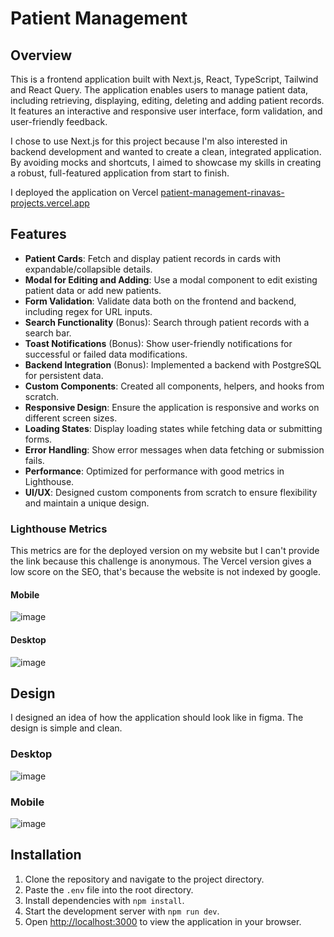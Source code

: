 # Patient Management 

## Overview

This is a frontend application built with Next.js, React, TypeScript, Tailwind and React Query. The application enables users to manage patient data, including retrieving, displaying, editing, deleting and adding patient records. It features an interactive and responsive user interface, form validation, and user-friendly feedback.

I chose to use Next.js for this project because I'm also interested in backend development and wanted to create a clean, integrated application. By avoiding mocks and shortcuts, I aimed to showcase my skills in creating a robust, full-featured application from start to finish.

I deployed the application on Vercel  [patient-management-rinavas-projects.vercel.app](https://patient-management-rinavas-projects.vercel.app)

## Features

- **Patient Cards**: Fetch and display patient records in cards with expandable/collapsible details.
- **Modal for Editing and Adding**: Use a modal component to edit existing patient data or add new patients.
- **Form Validation**: Validate data both on the frontend and backend, including regex for URL inputs.
- **Search Functionality** (Bonus): Search through patient records with a search bar.
- **Toast Notifications** (Bonus): Show user-friendly notifications for successful or failed data modifications.
- **Backend Integration** (Bonus): Implemented a backend with PostgreSQL for persistent data.
- **Custom Components**: Created all components, helpers, and hooks from scratch.
- **Responsive Design**: Ensure the application is responsive and works on different screen sizes.
- **Loading States**: Display loading states while fetching data or submitting forms.
- **Error Handling**: Show error messages when data fetching or submission fails.
- **Performance**: Optimized for performance with good metrics in Lighthouse.
- **UI/UX**: Designed custom components from scratch to ensure flexibility and maintain a unique design.

### Lighthouse Metrics 
This metrics are for the deployed version on my website but I can't provide the link because this challenge is anonymous. The Vercel version gives a low score on the SEO, that's because the website is not indexed by google.

#### Mobile
![image](https://github.com/user-attachments/assets/31332d12-62dc-44ed-b628-527dba3462ae)
#### Desktop
![image](https://github.com/user-attachments/assets/b8ca8d0b-461b-47f7-a162-fad2545672ce)

## Design 
I designed an idea of how the application should look like in figma. The design is simple and clean.
### Desktop
![image](https://github.com/user-attachments/assets/a0d880fc-8fb5-4141-bc2a-e9cdb5047aa8)
### Mobile
![image](https://github.com/user-attachments/assets/6ef999f1-bd48-4d00-bc16-f60904bc7e0c)

## Installation
1. Clone the repository and navigate to the project directory.
2. Paste the `.env` file into the root directory.
3. Install dependencies with `npm install`.
4. Start the development server with `npm run dev`.
5. Open [http://localhost:3000](http://localhost:3000) to view the application in your browser.
